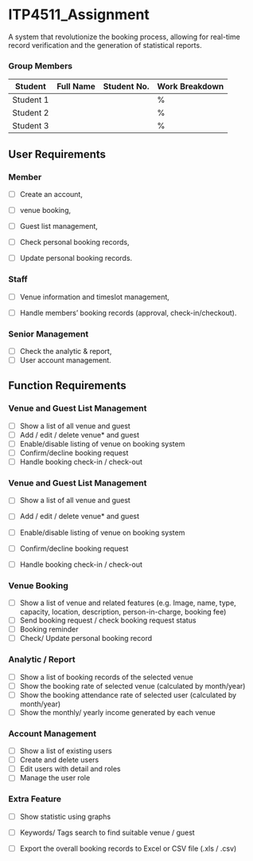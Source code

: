 # ITP4511_Assignment

A system that revolutionize the booking process, allowing for real-time record verification and the generation of statistical reports.

### Group Members

|Student|Full Name|Student No.|Work Breakdown|
|-------|---------|-----------|--------------|
|Student 1|       |           |             %|
|Student 2|       |           |             %|
|Student 3|       |           |             %|

## User Requirements

### Member
- [ ]	Create an account,
- [ ]	venue booking, 
- [ ]	Guest list management,
- [ ]	Check personal booking records,
- [ ]	Update personal booking records.


### Staff
- [ ]	Venue information and timeslot management, 
- [ ]	Handle members’ booking records (approval, check-in/checkout).


### Senior Management
- [ ]	Check the analytic & report, 
- [ ]	User account management.

## Function Requirements  

### Venue and Guest List Management

- [ ] Show a list of all venue and guest 
- [ ] Add / edit / delete venue* and guest
- [ ] Enable/disable listing of venue on booking system
- [ ] Confirm/decline booking request
- [ ] Handle booking check-in / check-out

### Venue and Guest List Management 
- [ ] Show a list of all venue and guest
- [ ] Add / edit / delete venue* and guest
- [ ] Enable/disable listing of venue on booking system
- [ ] Confirm/decline booking request
- [ ] Handle booking check-in / check-out


### Venue Booking 
- [ ] Show a list of venue and related features (e.g. Image, name, type, capacity, location, description, person-in-charge, booking fee)
- [ ] Send booking request / check booking request status
- [ ] Booking reminder
- [ ] Check/ Update personal booking record

### Analytic / Report 
- [ ] Show a list of booking records of the selected venue 
- [ ] Show the booking rate of selected venue (calculated by month/year)
- [ ] Show the booking attendance rate of selected user (calculated by month/year)
- [ ] Show the monthly/ yearly income generated by each venue

### Account Management 
- [ ] Show a list of existing users
- [ ] Create and delete users
- [ ] Edit users with detail and roles
- [ ] Manage the user role

### Extra Feature
- [ ] Show statistic using graphs
- [ ] Keywords/ Tags search to find suitable venue / guest
- [ ] Export the overall booking records to Excel or CSV file (.xls / .csv)

